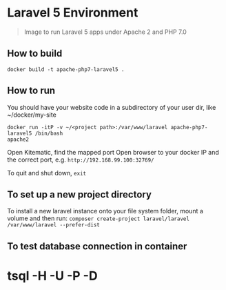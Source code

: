 Laravel 5 Environment
=====================

> Image to run Laravel 5 apps under Apache 2 and PHP 7.0

How to build
------------

`docker build -t apache-php7-laravel5 .`

How to run
----------

You should have your website code in a subdirectory of your user dir, like ~/docker/my-site

```
docker run -itP -v ~/<project path>:/var/www/laravel apache-php7-laravel5 /bin/bash
apache2
```

Open Kitematic, find the mapped port
Open browser to your docker IP and the correct port, e.g. `http://192.168.99.100:32769/`

To quit and shut down, `exit`

To set up a new project directory
---------------------------------

To install a new laravel instance onto your file system folder, mount a volume and then run:
`composer create-project laravel/laravel /var/www/laravel --prefer-dist`

To test database connection in container
----------------------------------------

# tsql -H <hostname> -U <username> -P <password> -D <database name>
